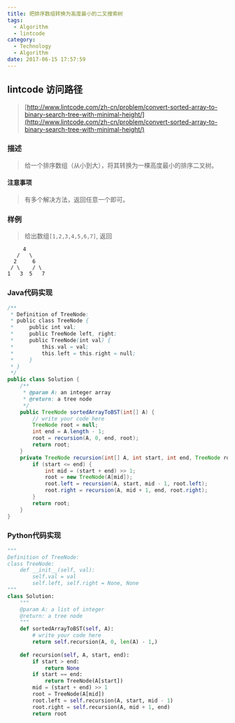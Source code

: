 ```yaml
---
title: 把排序数组转换为高度最小的二叉搜索树
tags:
  - Algorithm
  - lintcode
category:
  - Technology
  - Algorithm
date: 2017-06-15 17:57:59
---
```



## lintcode 访问路径

> [http://www.lintcode.com/zh-cn/problem/convert-sorted-array-to-binary-search-tree-with-minimal-height/](http://www.lintcode.com/zh-cn/problem/convert-sorted-array-to-binary-search-tree-with-minimal-height/)

### 描述

> 给一个排序数组（从小到大），将其转换为一棵高度最小的排序二叉树。

#### 注意事项

> 有多个解决方法，返回任意一个即可。

### 样例

> 给出数组`[1,2,3,4,5,6,7]`, 返回
> 
```
     4
   /   \
  2     6
 / \    / \
1   3  5   7
```

<!-- more -->

### Java代码实现

```java
/**
 * Definition of TreeNode:
 * public class TreeNode {
 *     public int val;
 *     public TreeNode left, right;
 *     public TreeNode(int val) {
 *         this.val = val;
 *         this.left = this.right = null;
 *     }
 * }
 */ 
public class Solution {
    /**
     * @param A: an integer array
     * @return: a tree node
     */
    public TreeNode sortedArrayToBST(int[] A) {  
        // write your code here
        TreeNode root = null;
        int end = A.length - 1;
        root = recursion(A, 0, end, root);
        return root;
    }
    private TreeNode recursion(int[] A, int start, int end, TreeNode root) {
        if (start <= end) {
            int mid = (start + end) >> 1;
            root = new TreeNode(A[mid]);
            root.left = recursion(A, start, mid - 1, root.left);
            root.right = recursion(A, mid + 1, end, root.right);
        }
        return root;
    }
}
```

### Python代码实现

```python
"""
Definition of TreeNode:
class TreeNode:
    def __init__(self, val):
        self.val = val
        self.left, self.right = None, None
"""
class Solution:
    """
    @param A: a list of integer
    @return: a tree node
    """
    def sortedArrayToBST(self, A):
        # write your code here
        return self.recursion(A, 0, len(A) - 1,)
        
    def recursion(self, A, start, end):
        if start > end:
            return None
        if start == end:
            return TreeNode(A[start])
        mid = (start + end) >> 1
        root = TreeNode(A[mid])
        root.left = self.recursion(A, start, mid - 1)
        root.right = self.recursion(A, mid + 1, end)
        return root
```
